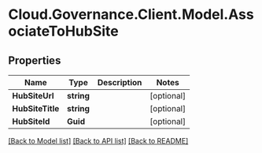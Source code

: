 # Cloud.Governance.Client.Model.AssociateToHubSite
## Properties

Name | Type | Description | Notes
------------ | ------------- | ------------- | -------------
**HubSiteUrl** | **string** |  | [optional] 
**HubSiteTitle** | **string** |  | [optional] 
**HubSiteId** | **Guid** |  | [optional] 

[[Back to Model list]](../README.md#documentation-for-models) [[Back to API list]](../README.md#documentation-for-api-endpoints) [[Back to README]](../README.md)

